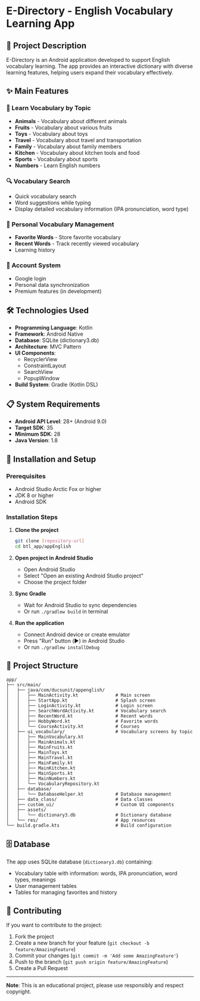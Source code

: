# E-Directory - English Vocabulary Learning App

## 📱 Project Description

E-Directory is an Android application developed to support English vocabulary learning. The app provides an interactive dictionary with diverse learning features, helping users expand their vocabulary effectively.

## ✨ Main Features

### 🎯 Learn Vocabulary by Topic

- **Animals** - Vocabulary about different animals
- **Fruits** - Vocabulary about various fruits
- **Toys** - Vocabulary about toys
- **Travel** - Vocabulary about travel and transportation
- **Family** - Vocabulary about family members
- **Kitchen** - Vocabulary about kitchen tools and food
- **Sports** - Vocabulary about sports
- **Numbers** - Learn English numbers

### 🔍 Vocabulary Search

- Quick vocabulary search
- Word suggestions while typing
- Display detailed vocabulary information (IPA pronunciation, word type)

### 💾 Personal Vocabulary Management

- **Favorite Words** - Store favorite vocabulary
- **Recent Words** - Track recently viewed vocabulary
- Learning history

### 👤 Account System

- Google login
- Personal data synchronization
- Premium features (in development)

## 🛠️ Technologies Used

- **Programming Language**: Kotlin
- **Framework**: Android Native
- **Database**: SQLite (dictionary3.db)
- **Architecture**: MVC Pattern
- **UI Components**:
  - RecyclerView
  - ConstraintLayout
  - SearchView
  - PopupWindow
- **Build System**: Gradle (Kotlin DSL)

## 📋 System Requirements

- **Android API Level**: 28+ (Android 9.0)
- **Target SDK**: 35
- **Minimum SDK**: 28
- **Java Version**: 1.8

## 🚀 Installation and Setup

### Prerequisites

- Android Studio Arctic Fox or higher
- JDK 8 or higher
- Android SDK

### Installation Steps

1. **Clone the project**

   ```bash
   git clone [repository-url]
   cd btl_app/appEnglish
   ```

2. **Open project in Android Studio**

   - Open Android Studio
   - Select "Open an existing Android Studio project"
   - Choose the project folder

3. **Sync Gradle**

   - Wait for Android Studio to sync dependencies
   - Or run `./gradlew build` in terminal

4. **Run the application**
   - Connect Android device or create emulator
   - Press "Run" button (▶️) in Android Studio
   - Or run `./gradlew installDebug`

## 📁 Project Structure

```
app/
├── src/main/
│   ├── java/com/ducsunit/appenglish/
│   │   ├── MainActivity.kt              # Main screen
│   │   ├── StartApp.kt                  # Splash screen
│   │   ├── LoginActivity.kt             # Login screen
│   │   ├── SearchWordActivity.kt        # Vocabulary search
│   │   ├── RecentWord.kt                # Recent words
│   │   ├── HobbyWord.kt                 # Favorite words
│   │   └── CourseActivity.kt            # Courses
│   ├── ui_vocabulary/                   # Vocabulary screens by topic
│   │   ├── MainVocabulary.kt
│   │   ├── MainAnimals.kt
│   │   ├── MainFruits.kt
│   │   ├── MainToys.kt
│   │   ├── MainTravel.kt
│   │   ├── MainFamily.kt
│   │   ├── MainKitchen.kt
│   │   ├── MainSports.kt
│   │   ├── MainNumbers.kt
│   │   └── VocabularyRepository.kt
│   ├── database/
│   │   └── DatabaseHelper.kt            # Database management
│   ├── data_class/                      # Data classes
│   ├── custom_ui/                       # Custom UI components
│   ├── assets/
│   │   └── dictionary3.db               # Dictionary database
│   └── res/                             # App resources
└── build.gradle.kts                     # Build configuration
```

## 🗄️ Database

The app uses SQLite database (`dictionary3.db`) containing:

- Vocabulary table with information: words, IPA pronunciation, word types, meanings
- User management tables
- Tables for managing favorites and history

## 🤝 Contributing

If you want to contribute to the project:

1. Fork the project
2. Create a new branch for your feature (`git checkout -b feature/AmazingFeature`)
3. Commit your changes (`git commit -m 'Add some AmazingFeature'`)
4. Push to the branch (`git push origin feature/AmazingFeature`)
5. Create a Pull Request

---

**Note**: This is an educational project, please use responsibly and respect copyright.
